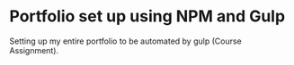 # Portfolio set up using NPM and Gulp

Setting up my entire portfolio to be automated by gulp (Course Assignment).
